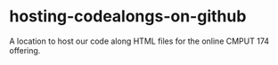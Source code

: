 # hosting-codealongs-on-github
A location to host our code along HTML files for the online CMPUT 174 offering.
